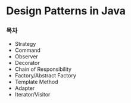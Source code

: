 # Design Patterns in Java

### 목차

- Strategy
- Command
- Observer
- Decorator
- Chain of Responsibility
- Factory/Abstract Factory
- Template Method
- Adapter
- Iterator/Visitor
